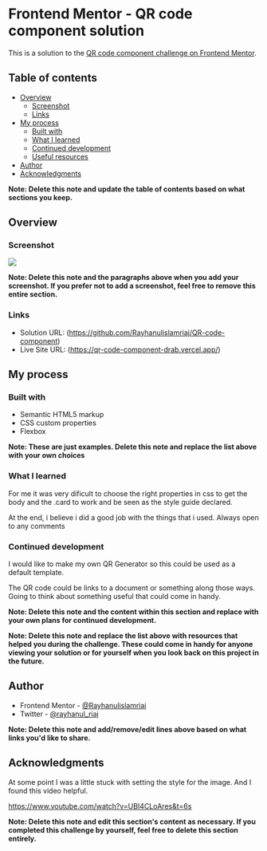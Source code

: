 # Frontend Mentor - QR code component solution

This is a solution to the [QR code component challenge on Frontend Mentor](https://www.frontendmentor.io/challenges/qr-code-component-iux_sIO_H).

## Table of contents

- [Overview](#overview)
  - [Screenshot](#screenshot)
  - [Links](#links)
- [My process](#my-process)
  - [Built with](#built-with)
  - [What I learned](#what-i-learned)
  - [Continued development](#continued-development)
  - [Useful resources](#useful-resources)
- [Author](#author)
- [Acknowledgments](#acknowledgments)

**Note: Delete this note and update the table of contents based on what sections you keep.**

## Overview

### Screenshot

![](.images/screenshot.JPG)

**Note: Delete this note and the paragraphs above when you add your screenshot. If you prefer not to add a screenshot, feel free to remove this entire section.**

### Links

- Solution URL: (https://github.com/Rayhanulislamriaj/QR-code-component)
- Live Site URL: (https://qr-code-component-drab.vercel.app/)

## My process

### Built with

- Semantic HTML5 markup
- CSS custom properties
- Flexbox

**Note: These are just examples. Delete this note and replace the list above with your own choices**

### What I learned

For me it was very dificult to choose the right properties in css to get the body and the .card to work and be seen as the style guide declared.

At the end, i believe i did a good job with the things that i used. Always open to any comments

<style>
    .body{
background: var(--lightGray);
font-family: 'Outfit', sans-serif;
font-weight: 400;
display: flex;
align-items: center;
justify-content: center;
}
.card{
background: var(--whiteColor);
padding: 15px;
width: 320px;
border-radius: 15px;
-webkit-border-radius: 15px;
-moz-border-radius: 15px;
-ms-border-radius: 15px;
-o-border-radius: 15px;
}
</style>

### Continued development

I would like to make my own QR Generator so this could be used as a default template.

The QR code could be links to a document or something along those ways. Going to think about something useful that could come in handy.

**Note: Delete this note and the content within this section and replace with your own plans for continued development.**

**Note: Delete this note and replace the list above with resources that helped you during the challenge. These could come in handy for anyone viewing your solution or for yourself when you look back on this project in the future.**

## Author

- Frontend Mentor - [@Rayhanulislamriaj](https://www.frontendmentor.io/profile/Rayhanulislamriaj)
- Twitter - [@rayhanul_riaj](https://twitter.com/rayhanul_riaj)

**Note: Delete this note and add/remove/edit lines above based on what links you'd like to share.**

## Acknowledgments

At some point I was a little stuck with setting the style for the image. And I found this video helpful.

https://www.youtube.com/watch?v=UBI4CLoAres&t=6s

**Note: Delete this note and edit this section's content as necessary. If you completed this challenge by yourself, feel free to delete this section entirely.**
